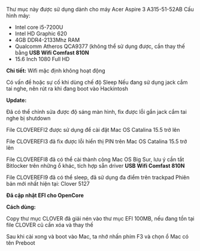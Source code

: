 Thư mục này được sử dụng dành cho máy Acer Aspire 3 A315-51-52AB
Cấu hình máy:

* Intel core i5-7200U
* Intel HD Graphic 620
* 4GB DDR4-2133Mhz RAM
* Qualcomm Atheros QCA9377 (không thể sử dụng được, cần thay thế bằng **USB Wifi Comfast 810N**
* 15.6 Inch 1080 Full HD

**Chi tiết:**
Wifi mặc định không hoạt động

Có vấn đề hoặc sự cố khi dùng chế độ Sleep
Nếu đang sử dụng jack cắm tai nghe, nên rút ra khi đang boot vào Hackintosh

**Update:**

Đã có thể chỉnh sửa được độ sáng màn hình, fix được lỗi gắn jack cắm tai nghe bị shutdown

File CLOVEREFI2 được sử dụng để cài đặt Mac OS Catalina 15.5 trở lên

File CLOVEREFI3 đã fix được lỗi hiển thị PIN trên Mac OS Catalina 15.5 trở lên

File CLOVEREFI8 đã có thể cài thành công Mac OS Big Sur, lưu ý cần tắt Bitlocker trên những ổ khác, tích hợp sẵn driver **USB Wifi Comfast 810N**

File CLOVEREFI9 đã có thể sleep, đã sử dụng  đa điểm trên trackpad
Phiên bản mới nhất hiện tại: Clover 5127

**Đã cập nhật EFI cho OpenCore**

**Cách dùng:**

Copy thư mục CLOVER đã giải nén vào thư mục EFI 100MB, nếu đang tồn tại file CLOVER cũ cần xóa và thay thế

Sau khi cài xong và boot vào Mac, ta nhớ nhấn phím F3 và chọn ổ Mac có tên Preboot
